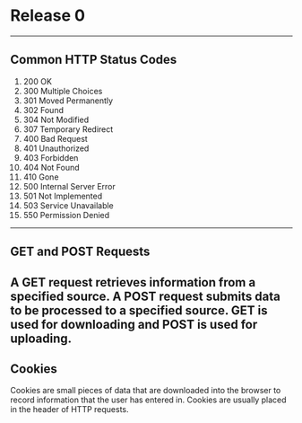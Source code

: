 # Release 0
----
## Common HTTP Status Codes
1. 200 OK
2. 300 Multiple Choices
3. 301 Moved Permanently
4. 302 Found
5. 304 Not Modified
6. 307 Temporary Redirect
7. 400 Bad Request
8. 401 Unauthorized
9. 403 Forbidden
10. 404 Not Found
11. 410 Gone
12. 500 Internal Server Error
13. 501 Not Implemented
14. 503 Service Unavailable
15. 550 Permission Denied
----
## GET and POST Requests
A GET request retrieves information from a specified source. A POST request submits data to be processed to a specified source. GET is used for downloading and POST is used for uploading.
----
## Cookies
Cookies are small pieces of data that are downloaded into the browser to record information that the user has entered in. Cookies are usually placed in the header of HTTP requests.